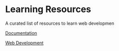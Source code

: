 # Learning Resources

A curated list of resources to learn web developmen

[Documentation](Documentation.md)

[Web Development](WebDevelopment.md)
